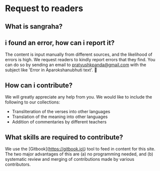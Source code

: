 # Request to readers

## What is sangraha?

## i found an error, how can i report it?

The content is input manually from different sources, and the likelihood of errors is high. We request readers to kindly report errors that they find. You can do so by sending an email to pratyushkpanda@gmail.com with the subject like 'Error in Aparokshanubhuti text'. 🙏 

## How can i contribute?

We will greatly appreciate any help from you. We would like to include the following to our collections:

* Transliteration of the verses into other languages
* Translation of the meaning into other languages
* Addition of commentaries by different teachers

## What skills are required to contribute?

We use the \[Gitbook\]\(https://gitbook.io\) tool to feed in content for this site. The two major advantages of this are \(a\) no programming needed, and \(b\) systematic review and merging of contributions made by various contributors.

